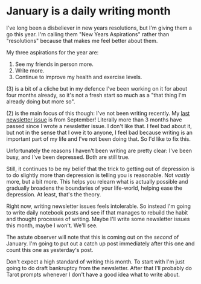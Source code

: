 # January is a daily writing month

I've long been a disbeliever in new years resolutions, but I'm giving them a go this year. I'm calling them "New Years Aspirations" rather than "resolutions" because that makes me feel better about them.

My three aspirations for the year are:

1. See my friends in person more.
2. Write more.
3. Continue to improve my health and exercise levels.

(3) is a bit of a cliche but in my defence I've been working on it for about four months already, so it's not a fresh start so much as a "that thing I'm already doing but more so".

(2) is the main focus of this though: I've not been writing recently. My [last newsletter issue](https://drmaciver.substack.com/p/why-to-explain-things-you-already) is from September! Literally more than 3 months have passed since I wrote a newsletter issue. I don't like that. I feel bad about it, but not in the sense that I owe it to anyone, I feel bad because writing is an important part of my life and I've not been doing that. So I'd like to fix this.

Unfortunately the reasons I haven't been writing are pretty clear: I've been busy, and I've been depressed. Both are still true.

Still, it continues to be my belief that the trick to getting out of depression is to do slightly more than depression is telling you is reasonable. Not *vastly* more, but a bit more. This helps you relearn what is actually possible and gradually broadens the boundaries of your life-world, helping ease the depression. At least, that's the theory.

Right now, writing newsletter issues feels intolerable. So instead I'm going to write daily notebook posts and see if that manages to rebuild the habit and thought processes of writing. Maybe I'll write some newsletter issues this month, maybe I won't. We'll see.

The astute observer will note that this is coming out on the *second* of January. I'm going to put out a catch up post immediately after this one and count this one as yesterday's post.

Don't expect a high standard of writing this month.
To start with I'm just going to do draft bankruptcy from the newsletter. After that I'll probably do Tarot prompts whenever I don't have a good idea what to write about.
